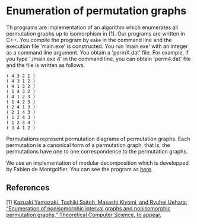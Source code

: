 # Enumeration of permutation graphs

Th programs are implementation of an algorithm which enumerates all permutation graphs up to isomorphism in [1]. Our programs are written in C++. You compile the program by `make` in the command line and the execution file 'main.exe' is constructed. You run 'main.exe' with an integer as a command line argument. You obtain a 'permX.dat' file. For example, if you type './main.exe 4' in the command line, you can obtain 'perm4.dat' file and the file is written as follows. 

```
( 4 3 2 1 )
( 4 3 1 2 )
( 4 1 3 2 )
( 1 4 3 2 )
( 4 1 2 3 )
( 1 4 2 3 )
( 2 4 1 3 )
( 2 1 4 3 )
( 1 2 4 3 )
( 1 2 3 4 )
( 3 4 1 2 )
```

Permutations represent permutation diagrams of permutation graphs. Each permutation is a canonical form of a permutation graph, that is, the permutations have one to one correspondence to the permutation graphs. 

We use an implementation of modular decomposition which is developped by Fabien de Montgolfier. You can see the program as [here](https://github.com/vbraun/graph-modular-decomposition). 


## References
[1] [Kazuaki Yamazaki, Toshiki Saitoh, Masashi Kiyomi, and Ryuhei Uehara: “Enumeration of nonisomorphic interval graphs and nonisomorphic permutation graphs,” Theoretical Computer Science, to appear.](https://www.sciencedirect.com/science/article/pii/S0304397519303056)
